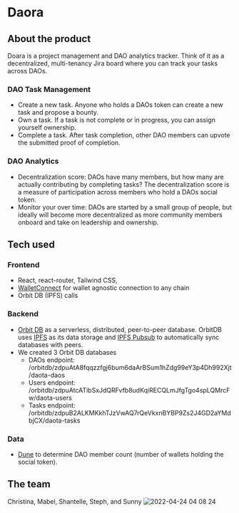 # Daora

## About the product

Doara is a project management and DAO analytics tracker. Think of it as a decentralized, multi-tenancy Jira board where you can track your tasks across DAOs. 

### DAO Task Management
- Create a new task. Anyone who holds a DAOs token can create a new task and propose a bounty.
- Own a task. If a task is not complete or in progress, you can assign yourself ownership.
- Complete a task. After task completion, other DAO members can upvote the submitted proof of completion.

### DAO Analytics

- Decentralization score: DAOs have many members, but how many are actually contributing by completing tasks? The decentralization score is a measure of participation across members who hold a DAOs social token.
- Monitor your over time: DAOs are started by a small group of people, but ideally will become more decentralized as more community members onboard and take on leadership and ownership.

## Tech used

### Frontend
 - React, react-router, Tailwind CSS, 
 - [WalletConnect](https://walletconnect.com/) for wallet agnostic connection to any chain
 - Orbit DB (IPFS) calls

### Backend
- [Orbit DB](https://orbitdb.org/) as a serverless, distributed, peer-to-peer database. OrbitDB uses [IPFS](https://ipfs.io/) as its data storage and [IPFS Pubsub](https://github.com/ipfs/go-ipfs/blob/master/core/commands/pubsub.go#L23) to automatically sync databases with peers.
- We created 3 Orbit DB databases
  - DAOs endpoint: /orbitdb/zdpuAtA8fqqzzfgj6bum6daArBSum1hZdg99eY3p4Dh992Xjt/daota-daos 
  - Users endpoint: /orbitdb/zdpuAtcATibSxJdQRFvfb8udKqiRECQLmJfgTgo4spLQMrcFw/daota-users
  - Tasks endpoint: /orbitdb/zdpuB2ALKMKkhTJzVwAQ7rQeVkxnBYBP9Zs2J4GD2aYMdbjCX/daota-tasks

### Data
- [Dune](https://dune.com/) to determine DAO member count (number of wallets holding the social token).

## The team
Christina, Mabel, Shantelle, Steph, and Sunny 
![2022-04-24 04 08 24](https://user-images.githubusercontent.com/91382964/164952917-c659b2a0-96bd-427a-b89c-45a3db13bb8e.jpg)
